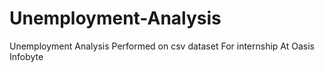 # Unemployment-Analysis
Unemployment Analysis Performed on csv dataset For internship At Oasis Infobyte 
